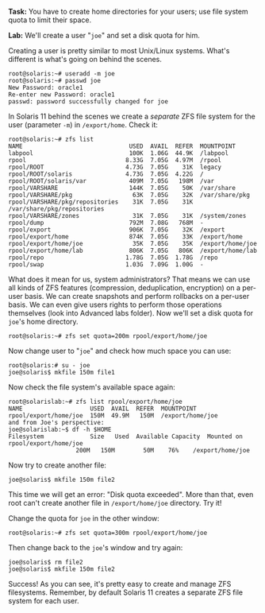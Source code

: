 **Task:** You have to create home directories for your users; use file
system quota to limit their space.

**Lab:** We'll create a user "`joe`" and set a disk quota for him.

Creating a user is pretty similar to most Unix/Linux systems. What's
different is what's going on behind the scenes.

``` console
root@solaris:~# useradd -m joe 
root@solaris:~# passwd joe 
New Password: oracle1 
Re-enter new Password: oracle1
passwd: password successfully changed for joe
```

In Solaris 11 behind the scenes we create a *separate* ZFS file system
for the user (parameter `-m`) in `/export/home`. Check it:

``` console
root@solaris:~# zfs list
NAME                              USED  AVAIL  REFER  MOUNTPOINT
labpool                           100K  1.06G  44.9K  /labpool
rpool                            8.33G  7.05G  4.97M  /rpool
rpool/ROOT                       4.73G  7.05G    31K  legacy
rpool/ROOT/solaris               4.73G  7.05G  4.22G  /
rpool/ROOT/solaris/var            409M  7.05G   198M  /var
rpool/VARSHARE                    144K  7.05G    50K  /var/share
rpool/VARSHARE/pkg                 63K  7.05G    32K  /var/share/pkg
rpool/VARSHARE/pkg/repositories    31K  7.05G    31K  /var/share/pkg/repositories
rpool/VARSHARE/zones               31K  7.05G    31K  /system/zones
rpool/dump                        792M  7.08G   768M  -
rpool/export                      906K  7.05G    32K  /export
rpool/export/home                 874K  7.05G    33K  /export/home
rpool/export/home/joe              35K  7.05G    35K  /export/home/joe
rpool/export/home/lab             806K  7.05G   806K  /export/home/lab
rpool/repo                       1.78G  7.05G  1.78G  /repo
rpool/swap                       1.03G  7.09G  1.00G  -
```

What does it mean for us, system administrators? That means we can use
all kinds of ZFS features (compression, deduplication, encryption) on a
per-user basis. We can create snapshots and perform rollbacks on a
per-user basis. We can even give users rights to perform those
operations themselves (look into Advanced labs folder). Now we'll set a
disk quota for `joe`'s home directory.

``` console
root@solaris:~# zfs set quota=200m rpool/export/home/joe
```

Now change user to "`joe`" and check how much space you can use:

``` console
root@solaris:# su - joe 
joe@solaris$ mkfile 150m file1 
```

Now check the file system's available space again:

``` console
root@solarislab:~# zfs list rpool/export/home/joe
NAME                   USED  AVAIL  REFER  MOUNTPOINT
rpool/export/home/joe  150M  49.9M   150M  /export/home/joe
and from Joe's perspective:
joe@solarislab:~$ df -h $HOME
Filesystem             Size   Used  Available Capacity  Mounted on
rpool/export/home/joe
                   200M   150M        50M    76%    /export/home/joe
```

Now try to create another file:

``` console
joe@solaris$ mkfile 150m file2 
```

This time we will get an error: "Disk quota exceeded". More than that,
even root can't create another file in `/export/home/joe` directory. Try
it!

Change the quota for `joe` in the other window:

``` console
root@solaris:~# zfs set quota=300m rpool/export/home/joe 
```

Then change back to the `joe`'s window and try again:

``` console
joe@solaris$ rm file2 
joe@solaris$ mkfile 150m file2 
```

Success! As you can see, it's pretty easy to create and manage ZFS
filesystems. Remember, by default Solaris 11 creates a separate ZFS file
system for each user.


